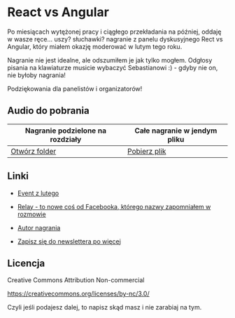 # React vs Angular

Po miesiącach wytężonej pracy i ciągłego przekładania na później, oddaję w wasze ręce... uszy? słuchawki? nagranie z panelu dyskusyjnego Rect vs Angular, który miałem okazję moderować w lutym tego roku.

Nagranie nie jest idealne, ale odszumiłem je jak tylko mogłem. Odgłosy pisania na klawiaturze musicie wybaczyć Sebastianowi :) - gdyby nie on, nie byłoby nagrania!

Podziękowania dla panelistów i organizatorów!

## Audio do pobrania

Nagranie podzielone na rozdziały | Całe nagranie w jendym pliku
 --- | ---
[Otwórz folder](https://naugtur.egnyte.com/fl/eSdMCRoEOs/React-vs-Angular) | [Pobierz plik](https://naugtur.egnyte.com/dl/LSFvNmx0B6/React-vs-Angular.mp3)

## Linki

- [Event z lutego](https://www.facebook.com/events/160251467665280)
- [Relay - to nowe coś od Facebooka, którego nazwy zapomniałem w rozmowie](https://facebook.github.io/relay/)
- [Autor nagrania](http://events.pozoga.eu)

- [Zapisz się do newslettera po więcej](http://naugtur.pl/news)

## Licencja

Creative Commons Attribution Non-commercial

https://creativecommons.org/licenses/by-nc/3.0/

Czyli jeśli podajesz dalej, to napisz skąd masz i nie zarabiaj na tym.
